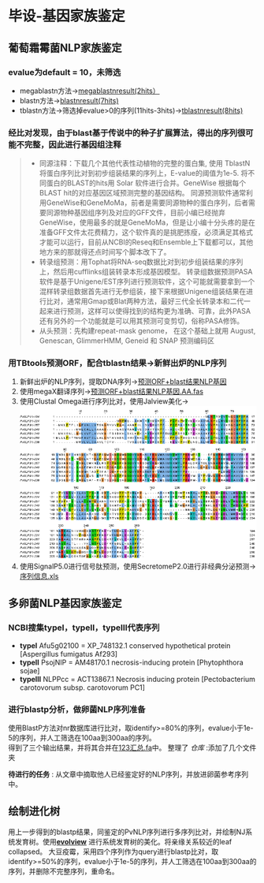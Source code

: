 # 毕设-基因家族鉴定

## 葡萄霜霉菌NLP家族鉴定

### evalue为default = 10，未筛选
+ megablastn方法->[megablastnresult(2hits）](https://github.com/roywhite98/Atlanta/blob/dev/blast%E7%BB%93%E6%9E%9C/megablastnresult)
+ blastn方法->[blastnresult(7hits)](https://github.com/roywhite98/Atlanta/blob/dev/blast%E7%BB%93%E6%9E%9C/blastnresult)
+ tblastn方法->筛选掉evalue>0的序列(11hits-3hits)->[tblastnresult(8hits)](https://github.com/roywhite98/Atlanta/blob/dev/blast%E7%BB%93%E6%9E%9C/tblastnresult)
### 经比对发现，由于blast基于传说中的种子扩展算法，得出的序列很可能不完整，因此进行基因组注释
>+ 同源注释：下载几个其他代表性动植物的完整的蛋白集, 使用 TblastN 将蛋白序列比对到初步组装结果的序列上，E-value的阈值为1e-5. 将不同蛋白的BLAST的hits用 Solar 软件进行合并。GeneWise 根据每个BLAST hit的对应基因区域预测完整的基因结构。
>同源预测软件通常利用GeneWise和GeneMoMa，前者是需要同源物种的蛋白序列，后者需要同源物种基因组序列及对应的GFF文件，目前小编已经抛弃GeneWise，使用最多的就是GeneMoMa，但是让小编十分头疼的是在准备GFF文件太花费精力，这个软件真的是挑肥拣瘦，必须满足其格式才能可以运行，目前从NCBI的Reseq和Ensemble上下载都可以，其他地方来的那就得还点时间写个脚本改下了。
>+ 转录组预测：用Tophat将RNA-seq数据比对到初步组装结果的序列上，然后用cufflinks组装转录本形成基因模型。
>转录组数据预测PASA软件是基于Unigene/EST序列进行预测软件，这个可能就需要拿到一个混样转录组数据首先进行无参组装，接下来根据Unigene组装结果在进行比对，通常用Gmap或Blat两种方法，最好三代全长转录本和二代一起来进行预测，这样可以使得找到的结构更为准确、可靠，此外PASA还有另外的一个功能就是可以用其预测可变剪切，俗称PASA修饰。
>+ 从头预测：先构建repeat-mask genome， 在这个基础上就用 August, Genescan, GlimmerHMM, Geneid 和 SNAP 预测编码区
### 用TBtools预测ORF，配合tblastn结果->新鲜出炉的NLP序列
1. 新鲜出炉的NLP序列，提取DNA序列->[预测ORF+blast结果NLP基因](https://github.com/roywhite98/Atlanta/blob/dev/%E9%A2%84%E6%B5%8BORF%2Bblast%E7%BB%93%E6%9E%9CNLP%E5%9F%BA%E5%9B%A0.fa)
2. 使用megaX翻译序列->[预测ORF+blast结果NLP基因.AA.fas](https://github.com/roywhite98/Atlanta/blob/dev/%E9%A2%84%E6%B5%8BORF%2Bblast%E7%BB%93%E6%9E%9CNLP%E5%9F%BA%E5%9B%A0.AA.fas)
3. 使用Clustal Omega进行序列比对，使用Jalview美化->![鉴定的序列.png](https://github.com/roywhite98/Atlanta/blob/dev/%E9%89%B4%E5%AE%9A%E7%9A%84%E5%BA%8F%E5%88%97.png)
4. 使用SignalP5.0进行信号肽预测，使用SecretomeP2.0进行非经典分泌预测->[序列信息.xls](https://github.com/roywhite98/Atlanta/blob/dev/%E5%BA%8F%E5%88%97%E4%BF%A1%E6%81%AF.xlsx)

## 多卵菌NLP基因家族鉴定

### NCBI搜集typeⅠ，typeⅡ，typeⅢ代表序列
+ **typeⅠ** Afu5g02100 = XP_748132.1 conserved hypothetical protein \[Aspergillus fumigatus Af293\]
+ **typeⅡ** PsojNIP = AM48170.1 necrosis-inducing protein \[Phytophthora sojae\]
+ **typeⅢ** NLPPcc = ACT13867.1 Necrosis inducing protein \[Pectobacterium carotovorum subsp. carotovorum PC1\]

### 进行blastp分析，做卵菌NLP序列准备
使用BlastP方法对nr数据库进行比对，取identify>=80%的序列，evalue小于1e-5的序列，并人工筛选在100aa到300aa的序列。  
得到了三个输出结果，并将其合并在[123汇总.fa](https://github.com/roywhite98/Atlanta/blob/dev/%E5%8D%B5%E8%8F%8Cblastp%E6%9F%A5%E8%AF%A2%E7%BB%93%E6%9E%9C/123%E6%B1%87%E6%80%BB.fa)中。
整理了 _仓库_  :添加了几个文件夹  

**待进行的任务** : 从文章中摘取他人已经鉴定好的NLP序列，并放进卵菌参考序列中。

## 绘制进化树
用上一步得到的blastp结果，同鉴定的PvNLP序列进行多序列比对，并绘制NJ系统发育树。使用[**evolview**](https://www.evolgenius.info/evolview/#mytrees/EXAMPLES/Sample%20tree%201(Simple%20tree%20example))
进行系统发育树的美化。将亲缘关系较近的leaf collapsed。
大豆疫霉，采用四个序列作为query进行blastp比对，取identify>=50%的序列，evalue小于1e-5的序列，并人工筛选在100aa到300aa的序列，并删除不完整序列，重命名。
